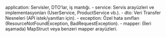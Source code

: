 application: Servisler, DTO'lar, iş mantığı.
        - service: Servis arayüzleri ve implementasyonları (UserService, ProductService vb.).
        - dto: Veri Transfer Nesneleri (API istek/yanıtları için).
        - exception: Özel hata sınıfları (ResourceNotFoundException, BadRequestException).
        - mapper: (İleri aşamada) MapStruct veya benzeri mapper arayüzleri.